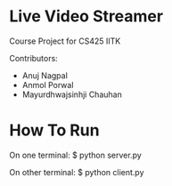 # Live Video Streamer
Course Project for CS425 IITK

Contributors:
- Anuj Nagpal
- Anmol Porwal
- Mayurdhwajsinhji Chauhan

# How To Run

On one terminal:
$ python server.py

On other terminal:
$ python client.py
